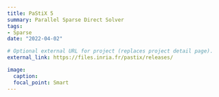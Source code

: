 ```yaml
---
title: PaStiX 5
summary: Parallel Sparse Direct Solver
tags:
- Sparse
date: "2022-04-02"

# Optional external URL for project (replaces project detail page).
external_link: https://files.inria.fr/pastix/releases/

image:
  caption:
  focal_point: Smart
---
```


